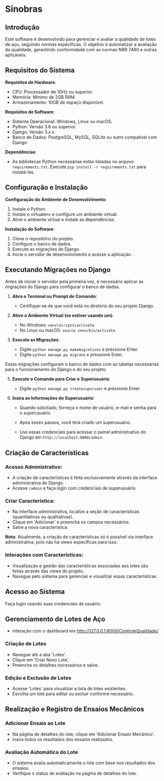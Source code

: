 # Sinobras

## Introdução
Este software é desenvolvido para gerenciar e avaliar a qualidade de lotes de aço, seguindo normas específicas. O objetivo é automatizar a avaliação da qualidade, garantindo conformidade com as normas NBR 7480 e outras aplicáveis.

## Requisitos do Sistema
**Requisitos de Hardware**:
- CPU: Processador de 1GHz ou superior.
- Memória: Mínimo de 2GB RAM.
- Armazenamento: 10GB de espaço disponível.

**Requisitos de Software**:
- Sistema Operacional: Windows, Linux ou macOS.
- Python: Versão 3.6 ou superior.
- Django: Versão 3.x.x.
- Banco de Dados: PostgreSQL, MySQL, SQLite ou outro compatível com Django.

**Dependências**:
- As bibliotecas Python necessárias estão listadas no arquivo `requirements.txt`. Execute `pip install -r requirements.txt` para instalá-las.

## Configuração e Instalação
**Configuração do Ambiente de Desenvolvimento**:
1. Instale o Python.
2. Instale o virtualenv e configure um ambiente virtual.
3. Ative o ambiente virtual e instale as dependências.

**Instalação do Software**:
1. Clone o repositório do projeto.
2. Configure o banco de dados.
3. Execute as migrações do Django.
4. Inicie o servidor de desenvolvimento e acesse a aplicação.
## Executando Migrações no Django

Antes de iniciar o servidor pela primeira vez, é necessário aplicar as migrações do Django para configurar o banco de dados.

1. **Abra o Terminal ou Prompt de Comando**:
   - Certifique-se de que você está no diretório do seu projeto Django.

2. **Ative o Ambiente Virtual (se estiver usando um)**:
   - No Windows: `venv\Scripts\activate`.
   - No Linux ou macOS: `source venv/bin/activate`.

3. **Execute as Migrações**:
   - Digite `python manage.py makemigrations` e pressione Enter.
   - Digite `python manage.py migrate` e pressione Enter.

Essas migrações configuram o banco de dados com as tabelas necessárias para o funcionamento do Django e do seu projeto.

5. **Execute o Comando para Criar o Superusuário**:
   - Digite `python manage.py createsuperuser` e pressione Enter.

6. **Insira as Informações do Superusuário**:
   - Quando solicitado, forneça o nome de usuário, e-mail e senha para o superusuário.

   - Após esses passos, você terá criado um superusuário. 
   - Use essas credenciais para acessar o painel administrativo do Django em `http://localhost:8000/admin`.
## Criação de Características

### Acesso Administrativo:
- A criação de características é feita exclusivamente através da interface administrativa do Django.
- Acesse `/admin` e faça login com credenciais de superusuário.

### Criar Característica:
- Na interface administrativa, localize a seção de características (quantitativas ou qualitativas).
- Clique em 'Adicionar' e preencha os campos necessários.
- Salve a nova característica.

**Nota**: Atualmente, a criação de características só é possível via interface administrativa, pois não há views específicas para isso.

### Interações com Características:
- Visualização e gestão das características associadas aos lotes são feitas através das views do projeto.
- Navegue pelo sistema para gerenciar e visualizar essas características.

## Acesso ao Sistema
Faça login usando suas credenciais de usuário.

## Gerenciamento de Lotes de Aço
 - interação com o dashboard em  http://127.0.0.1:8000/ControleQualidade/
### Criação de Lotes
- Navegue até a aba 'Lotes'.
- Clique em 'Criar Novo Lote'.
- Preencha os detalhes necessários e salve.

### Edição e Exclusão de Lotes
- Acesse 'Lotes' para visualizar a lista de lotes existentes.
- Escolha um lote para editar ou excluir conforme necessário.

## Realização e Registro de Ensaios Mecânicos
### Adicionar Ensaio ao Lote
- Na página de detalhes do lote, clique em 'Adicionar Ensaio Mecânico'.
- Insira todos os resultados dos ensaios realizados.

### Avaliação Automática do Lote
- O sistema avalia automaticamente o lote com base nos resultados dos ensaios.
- Verifique o status de avaliação na página de detalhes do lote.
